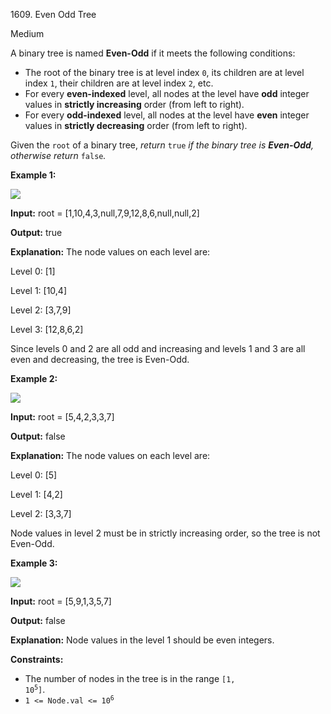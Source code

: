 1609\. Even Odd Tree

Medium

A binary tree is named **Even-Odd** if it meets the following conditions:

*   The root of the binary tree is at level index `0`, its children are at level index `1`, their children are at level index `2`, etc.
*   For every **even-indexed** level, all nodes at the level have **odd** integer values in **strictly increasing** order (from left to right).
*   For every **odd-indexed** level, all nodes at the level have **even** integer values in **strictly decreasing** order (from left to right).

Given the `root` of a binary tree, _return_ `true` _if the binary tree is **Even-Odd**, otherwise return_ `false`_._

**Example 1:**

![](https://leetcode-in-java.github.io/src/main/java/g1601_1700/s1609_even_odd_tree/sample_1_1966.png)

**Input:** root = [1,10,4,3,null,7,9,12,8,6,null,null,2]

**Output:** true

**Explanation:** The node values on each level are: 

Level 0: [1] 

Level 1: [10,4] 

Level 2: [3,7,9]

Level 3: [12,8,6,2] 

Since levels 0 and 2 are all odd and increasing and levels 1 and 3 are all even and decreasing, the tree is Even-Odd.

**Example 2:**

![](https://leetcode-in-java.github.io/src/main/java/g1601_1700/s1609_even_odd_tree/sample_2_1966.png)

**Input:** root = [5,4,2,3,3,7]

**Output:** false

**Explanation:** The node values on each level are:

Level 0: [5]

Level 1: [4,2] 

Level 2: [3,3,7] 

Node values in level 2 must be in strictly increasing order, so the tree is not Even-Odd.

**Example 3:**

![](https://leetcode-in-java.github.io/src/main/java/g1601_1700/s1609_even_odd_tree/sample_1_333_1966.png)

**Input:** root = [5,9,1,3,5,7]

**Output:** false

**Explanation:** Node values in the level 1 should be even integers.

**Constraints:**

*   The number of nodes in the tree is in the range <code>[1, 10<sup>5</sup>]</code>.
*   <code>1 <= Node.val <= 10<sup>6</sup></code>